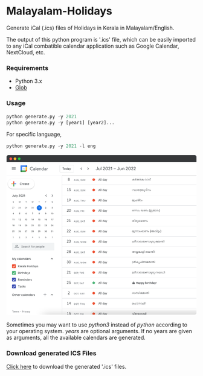 # Malayalam-Holidays
Generate iCal (.ics) files of Holidays in Kerala in Malayalam/English.

The output of this python program is '.ics' file, which can be easily imported to any iCal combatible calendar application such as Google Calendar, NextCloud, etc.

### Requirements
* Python 3.x
* [Glob](https://pypi.org/project/glob2/)

### Usage

```python
python generate.py -y 2021
python generate.py -y [year1] [year2]...
```

For specific language,
```python
python generate.py -y 2021 -l eng
```

![Ouput](screens/output.png)

Sometimes you may want to use _python3_ instead of _python_ according to your operating system.
_years_ are optional arguments. If no years are given as arguments, all the available calendars are generated.


### Download generated ICS Files
[Click here](https://github.com/shajilkrazy/malayalam-holidays/releases) to download the generated '.ics' files.
